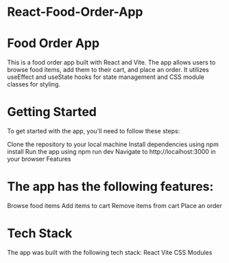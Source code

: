 # React-Food-Order-App

# Food Order App
This is a food order app built with React and Vite. The app allows users to browse food items, add them to their cart, and place an order. It utilizes useEffect and useState hooks for state management and CSS module classes for styling.

# Getting Started
To get started with the app, you'll need to follow these steps:

Clone the repository to your local machine
Install dependencies using npm install
Run the app using npm run dev
Navigate to http://localhost:3000 in your browser
Features


# The app has the following features:

Browse food items
Add items to cart
Remove items from cart
Place an order

# Tech Stack
The app was built with the following tech stack:
React
Vite
CSS Modules
